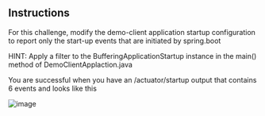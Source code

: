## Instructions

For this challenge, modify the demo-client application startup configuration to report only the start-up events that are initiated by spring.boot

HINT: Apply a filter to the BufferingApplicationStartup instance in the main() method of DemoClientApplaction.java

You are successful when you have an /actuator/startup output that contains 6 events and looks like this

![image](https://user-images.githubusercontent.com/1907202/135734584-1ad323d2-0e51-4418-bae8-bfb0ec97e6f3.png)




